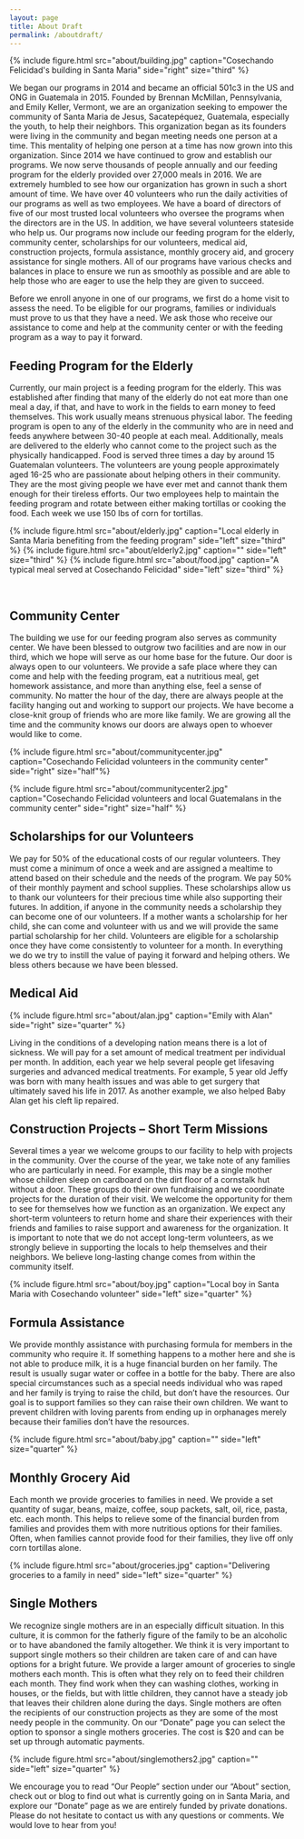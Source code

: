 ```yaml
---
layout: page
title: About Draft
permalink: /aboutdraft/
---
```


{% include figure.html src="about/building.jpg" caption="Cosechando Felicidad's building in Santa Maria" side="right" size="third" %}

We began our programs in 2014 and became an official 501c3 in the US and ONG in Guatemala in 2015.
Founded by Brennan McMillan, Pennsylvania, and Emily Keller, Vermont, we are an organization seeking
to empower the community of Santa Maria de Jesus, Sacatepéquez, Guatemala, especially the youth, to
help their neighbors. This organization began as its founders were living in the community and began
meeting needs one person at a time. This mentality of helping one person at a time has now grown into
this organization. Since 2014 we have continued to grow and establish our programs. We now serve
thousands of people annually and our feeding program for the elderly provided over 27,000 meals in 2016. 
We are extremely humbled to see how our organization has grown in such a short amount of
time. We have over 40 volunteers who run the daily activities of our programs as well as two employees.
We have a board of directors of five of our most trusted local volunteers who oversee the programs
when the directors are in the US. In addition, we have several volunteers stateside who help us. Our
programs now include our feeding program for the elderly, community center, scholarships for our
volunteers, medical aid, construction projects, formula assistance, monthly grocery aid, and grocery
assistance for single mothers. All of our programs have various checks and balances in place to ensure
we run as smoothly as possible and are able to help those who are eager to use the help they are given
to succeed.

<!--{% include figure.html src="about/group.jpg" caption="Co-founder Emily Keller with volunteers Edwin and  Robbin" side="right" size="quarter" %}-->

Before we enroll anyone in one of our programs, we first do a home visit to assess the need. To be
eligible for our programs, families or individuals must prove to us that they have a need. We ask those
who receive our assistance to come and help at the community center or with the feeding program as a
way to pay it forward.

## Feeding Program for the Elderly

Currently, our main project is a feeding program for the elderly. This was established after finding that
many of the elderly do not eat more than one meal a day, if that, and have to work in the fields to earn
money to feed themselves. This work usually means strenuous physical labor. The feeding program is
open to any of the elderly in the community who are in need and feeds anywhere between 30-40
people at each meal. Additionally, meals are delivered to the elderly who cannot come to the project
such as the physically handicapped. Food is served three times a day by around 15 Guatemalan
volunteers. The volunteers are young people approximately aged 16-25 who are passionate about
helping others in their community. They are the most giving people we have ever met and cannot thank
them enough for their tireless efforts. Our two employees help to maintain the feeding program and
rotate between either making tortillas or cooking the food. Each week we use 150 lbs of corn for
tortillas.

{% include figure.html src="about/elderly.jpg" caption="Local elderly in Santa Maria benefiting from the feeding program" side="left" size="third" %}
{% include figure.html src="about/elderly2.jpg" caption="" side="left" size="third" %}
{% include figure.html src="about/food.jpg" caption="A typical meal served at Cosechando Felicidad" side="left" size="third" %}


&nbsp;


## Community Center

The building we use for our feeding program also serves as community center. We have been blessed to
outgrow two facilities and are now in our third, which we hope will serve as our home base for the
future. Our door is always open to our volunteers. We provide a safe place where they can come and
help with the feeding program, eat a nutritious meal, get homework assistance, and more than anything
else, feel a sense of community. No matter the hour of the day, there are always people at the facility
hanging out and working to support our projects. We have become a close-knit group of friends who are
more like family. We are growing all the time and the community knows our doors are always open to
whoever would like to come.

{% include figure.html src="about/communitycenter.jpg" caption="Cosechando Felicidad volunteers in the community center" side="right" size="half"%}

{% include figure.html src="about/communitycenter2.jpg" caption="Cosechando Felicidad volunteers and local Guatemalans in the community center" side="right" size="half" %}

## Scholarships for our Volunteers

We pay for 50% of the educational costs of our regular volunteers. They must come a minimum of once
a week and are assigned a mealtime to attend based on their schedule and the needs of the program.
We pay 50% of their monthly payment and school supplies. These scholarships allow us to thank our
volunteers for their precious time while also supporting their futures. In addition, if anyone in the
community needs a scholarship they can become one of our volunteers. If a mother wants a scholarship
for her child, she can come and volunteer with us and we will provide the same partial scholarship for
her child. Volunteers are eligible for a scholarship once they have come consistently to volunteer for a
month. In everything we do we try to instill the value of paying it forward and helping others. We bless
others because we have been blessed.


## Medical Aid

<!--{% include figure.html src="about/jeffry.jpg" caption="Jeffry" side="left" %}-->
{% include figure.html src="about/alan.jpg" caption="Emily with Alan" side="right" size="quarter" %}

Living in the conditions of a developing nation means there is a lot of sickness. We will pay for a set
amount of medical treatment per individual per month. In addition, each year we help several people
get lifesaving surgeries and advanced medical treatments. For example, 5 year old Jeffy was born with
many health issues and was able to get surgery that ultimately saved his life in 2017. As another
example, we also helped Baby Alan get his cleft lip repaired.

## Construction Projects – Short Term Missions

Several times a year we welcome groups to our facility to help with projects in the community. Over the
course of the year, we take note of any families who are particularly in need. For example, this may be a
single mother whose children sleep on cardboard on the dirt floor of a cornstalk hut without a door.
These groups do their own fundraising and we coordinate projects for the duration of their visit. We
welcome the opportunity for them to see for themselves how we function as an organization. We
expect any short-term volunteers to return home and share their experiences with their friends and
families to raise support and awareness for the organization. It is important to note that we do not
accept long-term volunteers, as we strongly believe in supporting the locals to help themselves and their
neighbors. We believe long-lasting change comes from within the community itself.

{% include figure.html src="about/boy.jpg" caption="Local boy in Santa Maria with Cosechando volunteer" side="left" size="quarter" %}
<!--{% include figure.html src="about/lecker.jpg" caption="Volunteer Courtney Lecker with local baby" side="left" size="third" %}-->
<!--{% include figure.html src="about/girls2.jpg" caption="" side="left" size="third" %}-->

## Formula Assistance

We provide monthly assistance with purchasing formula for members in the community who require it.
If something happens to a mother here and she is not able to produce milk, it is a huge financial burden
on her family. The result is usually sugar water or coffee in a bottle for the baby. There are also special
circumstances such as a special needs individual who was raped and her family is trying to raise the
child, but don’t have the resources. Our goal is to support families so they can raise their own children.
We want to prevent children with loving parents from ending up in orphanages merely because their
families don’t have the resources.

{% include figure.html src="about/baby.jpg" caption="" side="left" size="quarter" %}
<!--{% include figure.html src="about/alan2.jpg" caption="Emily with Alan" side="left" size="quarter" %}-->

## Monthly Grocery Aid

Each month we provide groceries to families in need. We provide a set quantity of sugar, beans, maize,
coffee, soup packets, salt, oil, rice, pasta, etc. each month. This helps to relieve some of the financial
burden from families and provides them with more nutritious options for their families. Often, when
families cannot provide food for their families, they live off only corn tortillas alone.

{% include figure.html src="about/groceries.jpg" caption="Delivering groceries to a family in need" side="left" size="quarter" %}
<!--{% include figure.html src="about/groceries2.jpg" caption="" side="left" size="quarter" %}-->

## Single Mothers

We recognize single mothers are in an especially difficult situation. In this culture, it is common for the
fatherly figure of the family to be an alcoholic or to have abandoned the family altogether. We think it is
very important to support single mothers so their children are taken care of and can have options for a
bright future. We provide a larger amount of groceries to single mothers each month. This is often what
they rely on to feed their children each month. They find work when they can washing clothes, working
in houses, or the fields, but with little children, they cannot have a steady job that leaves their children
alone during the days. Single mothers are often the recipients of our construction projects as they are
some of the most needy people in the community. On our “Donate” page you can select the option to
sponsor a single mothers groceries. The cost is $20 and can be set up through automatic payments.

<!--{% include figure.html src="about/singlemothers.jpg" caption="A single mother with her family" side="left" size="quarter" %}-->
{% include figure.html src="about/singlemothers2.jpg" caption="" side="left" size="quarter" %}

We encourage you to read “Our People” section under our “About” section, check out or blog to find
out what is currently going on in Santa Maria, and explore our “Donate” page as we are entirely funded
by private donations. Please do not hesitate to contact us with any questions or comments. We would
love to hear from you!
